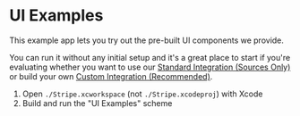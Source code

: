 # UI Examples

This example app lets you try out the pre-built UI components we provide.

You can run it without any initial setup and it's a great place to start if you're evaluating whether you want to use our [Standard Integration (Sources Only)](/Example/Standard%20Integration%20%28Sources%20Only%29/README.md) or build your own [Custom Integration (Recommended)](/Example/Custom%20Integration%20%28ObjC%29/README.md).

1. Open `./Stripe.xcworkspace` (not `./Stripe.xcodeproj`) with Xcode
2. Build and run the "UI Examples" scheme
